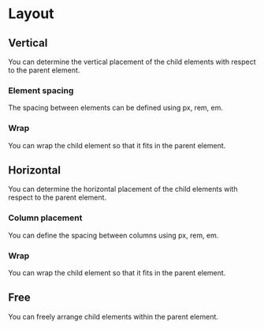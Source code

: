 # Layout## VerticalYou can determine the vertical placement of the child elements with respect to the parent element.### Element spacingThe spacing between elements can be defined using px, rem, em.### WrapYou can wrap the child element so that it fits in the parent element.## HorizontalYou can determine the horizontal placement of the child elements with respect to the parent element.### Column placementYou can define the spacing between columns using px, rem, em.### WrapYou can wrap the child element so that it fits in the parent element.## FreeYou can freely arrange child elements within the parent element.